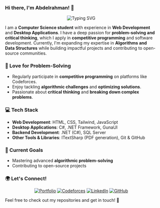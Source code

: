 ### Hi there, I'm Abdelrahman! 👋

<p align="center">
  <img src="https://readme-typing-svg.herokuapp.com?font=Fira+Code&weight=600&size=22&pause=1000&color=3498db&width=600&lines=Computer+Science+Student;Web+%26+Desktop+Developer;Problem+Solver+%26+Critical+Thinker;Open-Source+Contributor" alt="Typing SVG" />
</p>

I am a **Computer Science student** with experience in **Web Development** and **Desktop Applications**. I have a deep passion for **problem-solving and critical thinking**, which I apply in **competitive programming** and software development. Currently, I'm expanding my expertise in **Algorithms and Data Structures** while building impactful projects and contributing to open-source communities.

### 🧠 Love for Problem-Solving
- Regularly participate in **competitive programming** on platforms like Codeforces.
- Enjoy tackling **algorithmic challenges** and **optimizing solutions**.
- Passionate about **critical thinking** and **breaking down complex problems**.

### 💻 Tech Stack
- **Web Development**: HTML, CSS, Tailwind, JavaScript
- **Desktop Applications**: C#, .NET Framework, GunaUI
- **Backend Development**: .NET (C#), SQL Server
- **Other Tools & Libraries**: ITextSharp (PDF generation), Git & GitHub

### 🚀 Current Goals
- Mastering advanced **algorithmic problem-solving**
- Contributing to open-source projects

### 🌍 Let's Connect!
<p align="center">
  <a href="https://www.abdelrahmankasem.com"><img src="https://img.shields.io/badge/Portfolio-blue?style=for-the-badge&logo=google-chrome&logoColor=white" alt="Portfolio" /></a>
  <a href="https://codeforces.com/profile/Abdelrahman-Mamdouh"><img src="https://img.shields.io/badge/Codeforces--Abdelrahman--Mamdouh-orange?style=for-the-badge&logo=codeforces&logoColor=white" alt="Codeforces" /></a>
  <a href="https://www.linkedin.com/in/abdelrahman-mamdouh-cs/"><img src="https://img.shields.io/badge/LinkedIn-Profile-blue?style=for-the-badge&logo=linkedin&logoColor=white" alt="LinkedIn" /></a>
  <a href="https://github.com/AbdelrahmanKasem"><img src="https://img.shields.io/badge/GitHub-@AbdelrahmanKasem-black?style=for-the-badge&logo=github&logoColor=white" alt="GitHub" /></a>
</p>

Feel free to check out my repositories and get in touch! 🚀
